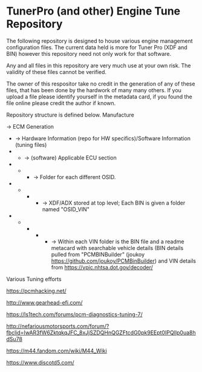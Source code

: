 # TunerPro (and other) Engine Tune Repository

The following repository is designed to house various engine management configuration files. The current data held is more for Tuner Pro (XDF and BIN) however this repository need not only work for that software.

Any and all files in this repository are very much use at your own risk. The validity of these files cannot be verified.

The owner of this respositor take no credit in the generation of any of these files, that has been done by the hardwork of many many others. If you upload a file please identify yourself in the metadata card, if you found the file online please credit the author if known.


Repository structure is defined below.
Manufacture

-> ECM Generation
- -> Hardware Information (repo for HW specifics)/Software Information (tuning files)
- - -> (software) Applicable ECU section
- - - -> Folder for each different OSID.
- - - - -> XDF/ADX stored at top level; Each BIN is given a folder named "OSID_VIN"
- - - - - -> Within each VIN folder is the BIN file and a readme metacard with searchable vehicle details (BIN details pulled from "PCMBINBuilder" (joukoy https://github.com/joukoy/PCMBinBuilder) and VIN details from https://vpic.nhtsa.dot.gov/decoder/ 


Various Tuning efforts

https://pcmhacking.net/

http://www.gearhead-efi.com/

https://ls1tech.com/forums/pcm-diagnostics-tuning-7/

http://nefariousmotorsports.com/forum/?fbclid=IwAR3fW6ZktqkqJFC_8xJjSZDQHnQGZFtcdG0pk9EEpt0IPQlIp0ua8hdSu78

https://m44.fandom.com/wiki/M44_Wiki

https://www.discotd5.com/

